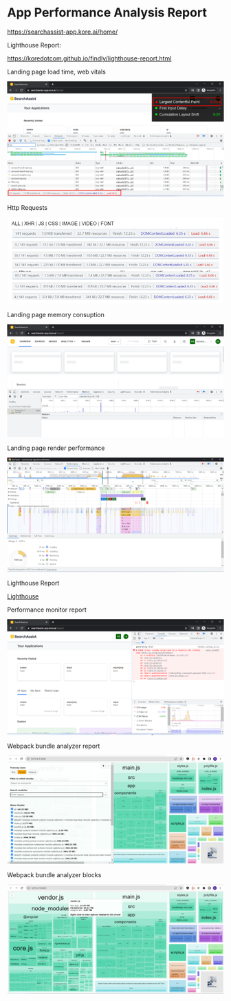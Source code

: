 # App Performance Analysis Report

https://searchassist-app.kore.ai/home/

Lighthouse Report:

https://koredotcom.github.io/findly/lighthouse-report.html

Landing page load time, web vitals

![Home](../images/app-home.png)

Http Requests

![Http](../images/app-http.png)

Landing page memory consuption

![Memory](../images/app-memory.png)

Landing page render performance

![Render](../images/app-render-perf.png)

Lighthouse Report

[Lighthouse](../images/lighthouse.pdf)

Performance monitor report

![Monotor](../images/perf-monitor.png)

Webpack bundle analyzer report

![WBA ALL](../images/wba-all.png)

Webpack bundle analyzer blocks

![WBA Sizes](../images/wba-size.png)
